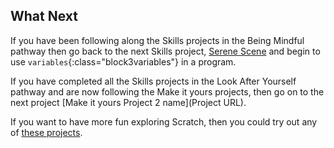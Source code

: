 ## What Next

If you have been following along the Skills projects in the Being Mindful pathway then go back to the next Skills project, [Serene Scene](https://learning-admin.raspberrypi.org/en/projects/serene-scene) and begin to use `variables`{:class="block3variables"} in a program.

If you have completed all the Skills projects in the Look After Yourself pathway and are now following the Make it yours projects, then go on to the next project [Make it yours Project 2 name](Project URL). 

If you want to have more fun exploring Scratch, then you could try out any of [these projects](https://projects.raspberrypi.org/en/projects?software%5B%5D=scratch).

